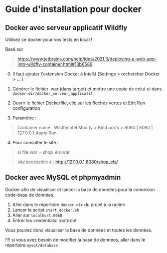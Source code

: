 # Guide d'installation pour docker

## Docker avec serveur applicatif Wildfly

Utilisez ce docker pour vos tests en local !

Basé sur 

> https://www.jetbrains.com/help/idea/2021.3/deploying-a-web-app-into-wildfly-container.html#13b6589

0. Il faut ajouter l'extension Docker à IntellJ (Settings > rechercher Docker > ... )

1. Générer le fichier .war (dans target) et mettre une copie de celui-ci dans `docker-dir/docker_serveur_applicatif`

2. Ouvrir le fichier Dockerfile, clic sur les fleches vertes et Edit Run configuration

3. Paramètre :

> Container name : WildflyIntel
> Modify > Bind ports > 8080 | 8080 | 127.0.0.1
> Apply 
> Run

4. Pour consulter le site :

> si file.war = shop_els.war

> site accessible à : http://127.0.0.1:8080/shop_els/

## Docker avec MySQL et phpmyadmin

Docker afin de  visualiser et lancer la base de données pour la connexion code-base de données.

1. Aller dans le répertoire `docker.dir` du projet à la racine
2. Lancer le script `start_docker.sh`
3. Aller sur `localhost:6060` 
4. Entrer les credentials: root/root

Vous pouvez donc visualiser la base de données et toutes les données.

!!!! si vous avez besoin de modifier la base de données, aller dans le répertoire `mysql/database`

